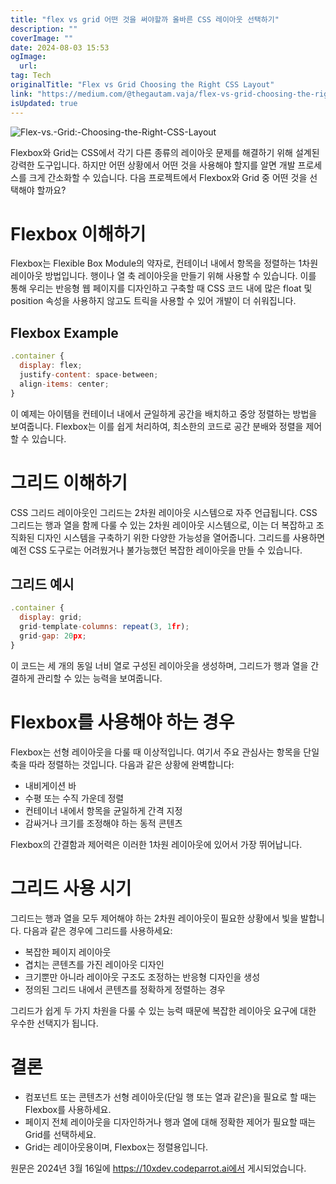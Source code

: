 ```yaml
---
title: "flex vs grid 어떤 것을 써야할까 올바른 CSS 레이아웃 선택하기"
description: ""
coverImage: ""
date: 2024-08-03 15:53
ogImage: 
  url: 
tag: Tech
originalTitle: "Flex vs Grid Choosing the Right CSS Layout"
link: "https://medium.com/@thegautam.vaja/flex-vs-grid-choosing-the-right-css-layout-02b9630b8907"
isUpdated: true
---
```






![Flex-vs.-Grid:-Choosing-the-Right-CSS-Layout](/assets/img/Flex-vs.-Grid:-Choosing-the-Right-CSS-Layout_0.png)

Flexbox와 Grid는 CSS에서 각기 다른 종류의 레이아웃 문제를 해결하기 위해 설계된 강력한 도구입니다. 하지만 어떤 상황에서 어떤 것을 사용해야 할지를 알면 개발 프로세스를 크게 간소화할 수 있습니다. 다음 프로젝트에서 Flexbox와 Grid 중 어떤 것을 선택해야 할까요?

# Flexbox 이해하기

Flexbox는 Flexible Box Module의 약자로, 컨테이너 내에서 항목을 정렬하는 1차원 레이아웃 방법입니다. 행이나 열 축 레이아웃을 만들기 위해 사용할 수 있습니다. 이를 통해 우리는 반응형 웹 페이지를 디자인하고 구축할 때 CSS 코드 내에 많은 float 및 position 속성을 사용하지 않고도 트릭을 사용할 수 있어 개발이 더 쉬워집니다.

<div class="content-ad"></div>

## Flexbox Example

```js
.container {
  display: flex;
  justify-content: space-between;
  align-items: center;
}
```

이 예제는 아이템을 컨테이너 내에서 균일하게 공간을 배치하고 중앙 정렬하는 방법을 보여줍니다. Flexbox는 이를 쉽게 처리하여, 최소한의 코드로 공간 분배와 정렬을 제어할 수 있습니다.

# 그리드 이해하기

<div class="content-ad"></div>

CSS 그리드 레이아웃인 그리드는 2차원 레이아웃 시스템으로 자주 언급됩니다. CSS 그리드는 행과 열을 함께 다룰 수 있는 2차원 레이아웃 시스템으로, 이는 더 복잡하고 조직화된 디자인 시스템을 구축하기 위한 다양한 가능성을 열어줍니다. 그리드를 사용하면 예전 CSS 도구로는 어려웠거나 불가능했던 복잡한 레이아웃을 만들 수 있습니다.

## 그리드 예시

```js
.container {
  display: grid;
  grid-template-columns: repeat(3, 1fr);
  grid-gap: 20px;
}
```

이 코드는 세 개의 동일 너비 열로 구성된 레이아웃을 생성하며, 그리드가 행과 열을 간결하게 관리할 수 있는 능력을 보여줍니다.

<div class="content-ad"></div>

# Flexbox를 사용해야 하는 경우

Flexbox는 선형 레이아웃을 다룰 때 이상적입니다. 여기서 주요 관심사는 항목을 단일 축을 따라 정렬하는 것입니다. 다음과 같은 상황에 완벽합니다:

- 내비게이션 바
- 수평 또는 수직 가운데 정렬
- 컨테이너 내에서 항목을 균일하게 간격 지정
- 감싸거나 크기를 조정해야 하는 동적 콘텐츠

Flexbox의 간결함과 제어력은 이러한 1차원 레이아웃에 있어서 가장 뛰어납니다.

<div class="content-ad"></div>

# 그리드 사용 시기

그리드는 행과 열을 모두 제어해야 하는 2차원 레이아웃이 필요한 상황에서 빛을 발합니다. 다음과 같은 경우에 그리드를 사용하세요:

- 복잡한 페이지 레이아웃
- 겹치는 콘텐츠를 가진 레이아웃 디자인
- 크기뿐만 아니라 레이아웃 구조도 조정하는 반응형 디자인을 생성
- 정의된 그리드 내에서 콘텐츠를 정확하게 정렬하는 경우

그리드가 쉽게 두 가지 차원을 다룰 수 있는 능력 때문에 복잡한 레이아웃 요구에 대한 우수한 선택지가 됩니다.

<div class="content-ad"></div>

# 결론

- 컴포넌트 또는 콘텐츠가 선형 레이아웃(단일 행 또는 열과 같은)을 필요로 할 때는 Flexbox를 사용하세요.
- 페이지 전체 레이아웃을 디자인하거나 행과 열에 대해 정확한 제어가 필요할 때는 Grid를 선택하세요.
- Grid는 레이아웃용이며, Flexbox는 정렬용입니다.

원문은 2024년 3월 16일에 https://10xdev.codeparrot.ai에서 게시되었습니다.
